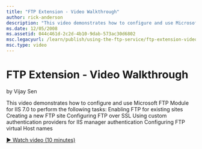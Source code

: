 ```yaml
---
title: "FTP Extension - Video Walkthrough"
author: rick-anderson
description: "This video demonstrates how to configure and use Microsoft FTP Module for IIS 7.0 to perform the following tasks: Enabling FTP for existing sites Creating a..."
ms.date: 12/05/2008
ms.assetid: 044c461d-2c2d-4b10-9dab-573ac30d6802
msc.legacyurl: /learn/publish/using-the-ftp-service/ftp-extension-video-walkthrough
msc.type: video
---
```

FTP Extension - Video Walkthrough
====================
by Vijay Sen

This video demonstrates how to configure and use Microsoft FTP Module for IIS 7.0 to perform the following tasks: Enabling FTP for existing sites Creating a new FTP site Configuring FTP over SSL Using custom authentication providers for IIS manager authentication Configuring FTP virtual Host names 

[&#9654; Watch video (10 minutes)](https://channel9.msdn.com/Blogs/IIS-NET-Site-Videos/ftp-extension-video-walkthrough)
